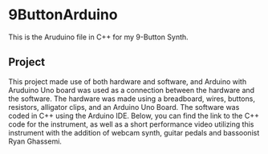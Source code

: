 # 9ButtonArduino

This is the Aruduino file in C++ for my 9-Button Synth.
## Project
This project made use of both hardware and software, and Arduino with Aruduino Uno board was used as a connection between the hardware and the software.
The hardware was made using a breadboard, wires, buttons, resistors, alligator clips, and an Arduino Uno Board. 
The software was coded in C++ using the Arduino IDE.
								Below, you can find the link to the C++ code for the instrument, as well as a short performance video utilizing this instrument with the addition of webcam synth, guitar pedals and bassoonist Ryan Ghassemi.
